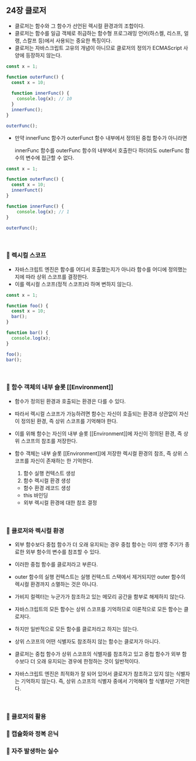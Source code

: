 ## 24장 클로저
- 클로저는 함수와 그 함수가 선언된 렉시컬 환경과의 조합이다.
- 클로저는 함수를 일급 객체로 취급하는 함수형 프로그래밍 언어(하스켈, 리스프, 얼랭, 스칼프 등)에서 사용되는 중요한 특징이다.
- 클로저는 자바스크립트 고유의 개념이 아니므로 클로저의 정의가 ECMAScript 사양에 등장하지 않는다.

```js
const x = 1;

function outerFunc() {
  const x = 10;
  
  function innerFunc() {
    console.log(x); // 10
  }
  innerFunc();
}

outerFunc();
```
- 만약 innerFunc 함수가 outerFunct 함수 내부에서 정의된 중첩 함수가 아니라면 

    innerFunc 함수를 outerFunc 함수의 내부에서 호출한다 하더라도 outerFunc 함수의 변수에 접근할 수 없다. 

```js
const x = 1;

function outerFunc() {
  const x = 10;
  innerFunct()
}

function innerFunc() {
    console.log(x); // 1
}

outerFunc();
```
<br>

### 📌 렉시컬 스코프
- 자바스크립트 엔진은 함수를 어디서 호출했는지가 아니라 함수를 어디에 정의했는지에 따라 상위 스코프를 결정한다.
- 이를 렉시컬 스코프(정적 스코프)라 하며 변하지 않는다.
```js
const x = 1;

function foo() {
  const x = 10;
  bar();
}

function bar() {
  console.log(x);
}

foo(); 
bar();
```
<br>

### 📌 함수 객체의 내부 슬롯 [[Environment]]
- 함수가 정의된 환경과 호출되는 환경은 다를 수 있다.
- 따라서 렉시컬 스코프가 가능하려면 함수는 자신이 호출되는 환경과 상관없이 자신이 정의된 환경, 즉 상위 스코프를 기억해야 한다.
- 이를 위해 함수는 자신의 내부 슬롯 [[Environment]]에 자신이 정의된 환경, 즉 상위 스코프의 참조를 저장한다.
- 함수 객체는 내부 슬롯 [[Environment]]에 저장한 렉시컬 환경의 참조, 즉 상위 스코프를 자신이 존재하는 한 기억한다.

    1. 함수 실행 컨텍스트 생성
    2. 함수 렉시컬 환경 생성
    - 함수 환경 레코드 생성
    - this 바인딩
    - 외부 렉시컬 환경에 대한 참조 결정
<br>

### 📌 클로저와 렉시컬 환경
- 외부 함수보다 중첩 함수가 더 오래 유지되는 경우 중첩 함수는 이미 생명 주기가 종료한 외부 함수의 변수를 참조할 수 있다.
- 이러한 중첩 함수를 클로저라고 부른다.

- outer 함수의 실행 컨텍스트는 실행 컨텍스트 스택에서 제거되지만 outer 함수의 렉시컬 환경까지 소멸하는 것은 아니다.
- 가비지 컬렉터는 누군가가 참조하고 있는 메모리 공간을 함부로 해제하지 않는다. 


- 자바스크립트의 모든 함수는 상위 스코프를 기억하므로 이론적으로 모든 함수는 클로저다.
- 하지만 일반적으로 모든 함수를 클로저라고 하지는 않는다. 
- 상위 스코프의 어떤 식별자도 참조하지 않는 함수는 클로저가 아니다. 
- 클로저는 중첩 함수가 상위 스코프의 식별자를 참조하고 있고 중첩 함수가 외부 함수보다 더 오래 유지되는 경우에 한정하는 것이 일반적이다. 
- 자바스크립트 엔진은 최적화가 잘 되어 있어서 클로저가 참조하고 있지 않는 식별자는 기억하지 않는다. 즉, 상위 스코프의 식별자 중에서 기억해야 할 식별자만 기억한다. 
<br>

### 📌 클로저의 활용
### 📌 캡슐화와 정복 은닉
### 📌 자주 발생하는 실수
